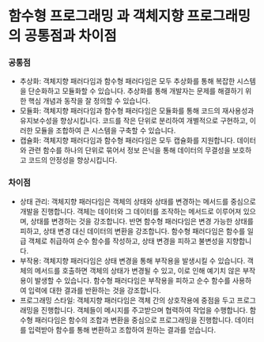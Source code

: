 # 함수형 프로그래밍 과 객체지향 프로그래밍의 공통점과 차이점

### 공통점

- 추상화: 객체지향 패러다임과 함수형 패러다임은 모두 추상화를 통해 복잡한 시스템을 단순화하고 모듈화할 수 있습니다. 추상화를 통해 개발자는 문제를 해결하기 위한 핵심 개념과 동작을 잘 정의할 수 있습니다.
- 모듈화: 객체지향 패러다임과 함수형 패러다임은 모듈화를 통해 코드의 재사용성과 유지보수성을 향상시킵니다. 코드를 작은 단위로 분리하여 개별적으로 구현하고, 이러한 모듈을 조합하여 큰 시스템을 구축할 수 있습니다.
- 캡슐화: 객체지향 패러다임과 함수형 패러다임은 모두 캡슐화를 지원합니다. 데이터와 관련 함수를 하나의 단위로 묶어서 정보 은닉을 통해 데이터의 무결성을 보호하고 코드의 안정성을 향상시킵니다.

### 차이점

- 상태 관리: 객체지향 패러다임은 객체의 상태와 상태를 변경하는 메서드를 중심으로 개발을 진행합니다. 객체는 데이터와 그 데이터를 조작하는 메서드로 이루어져 있으며, 상태를 변경하는 것을 강조합니다. 반면 함수형 패러다임은 변경 가능한 상태를 피하고, 상태 변경 대신 데이터의 변환을 강조합니다. 함수형 패러다임은 함수를 일급 객체로 취급하여 순수 함수를 작성하고, 상태 변경을 피하고 불변성을 지향합니다.
- 부작용: 객체지향 패러다임은 상태 변경을 통해 부작용을 발생시킬 수 있습니다. 객체의 메서드를 호출하면 객체의 상태가 변경될 수 있고, 이로 인해 예기치 않은 부작용이 발생할 수 있습니다. 함수형 패러다임은 부작용을 피하고 순수 함수를 사용하여 입력에 대한 결과를 반환하는 것을 강조합니다.
- 프로그래밍 스타일: 객체지향 패러다임은 객체 간의 상호작용에 중점을 두고 프로그래밍을 진행합니다. 객체들이 메시지를 주고받으며 협력하여 작업을 수행합니다. 함수형 패러다임은 함수의 조합과 변환을 중심으로 프로그래밍을 진행합니다. 데이터를 입력받아 함수를 통해 변환하고 조합하여 원하는 결과를 얻습니다.
